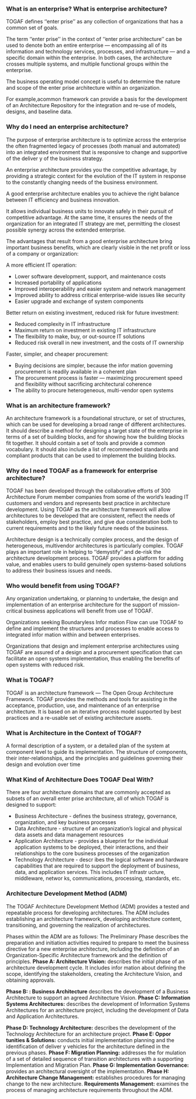 ### What is an enterprise? What is enterprise architecture?
TOGAF defines ‘‘enter prise’’ as any collection of organizations that has a common set of goals.

The term ‘‘enter prise’’ in the context of ‘‘enter prise architecture’’ can be used to denote both an entire enterprise — encompassing all of its information and technology services, processes, and
infrastructure — and a specific domain within the enterprise. In both cases, the architecture crosses multiple systems, and multiple functional groups within the enterprise.

The business operating model concept is useful to determine the nature and scope of the enter prise architecture within an organization. 

 For example,acommon framework can provide a basis for the development of an Architecture Repository for the integration and re-use of models, designs, and baseline data.
 
### Why do I need an enterprise architecture?
The purpose of enterprise architecture is to optimize across the enterprise the often fragmented legacy of processes (both manual and automated) into an integrated environment that is
responsive to change and supportive of the deliver y of the business strategy.

An enterprise architecture provides you the competitive advantage, by providing a strategic context for the evolution of the IT system in response to the constantly changing needs of the business
environment.

A good enterprise architecture enables you to achieve the right balance between IT efficiency and business innovation.

It allows individual business units to innovate safely in their pursuit of competitive advantage. At the same time, it ensures the needs of the organization for an integrated IT strategy are met, permitting the closest possible synergy across the extended
enterprise. 

The advantages that result from a good enterprise architecture bring important business benefits, which are clearly visible in the net profit or loss of a company or organization:

A more efficient IT operation:
* Lower software development, support, and maintenance costs
* Increased portability of applications
* Improved interoperability and easier system and network management
* Improved ability to address critical enterprise-wide issues like security
* Easier upgrade and exchange of system components

Better return on existing investment, reduced risk for future investment:
* Reduced complexity in IT infrastructure
* Maximum return on investment in existing IT infrastructure
* The flexibility to make, buy, or out-source IT solutions
* Reduced risk overall in new investment, and the costs of IT ownership

Faster, simpler, and cheaper procurement:
* Buying decisions are simpler, because the infor mation governing procurement is readily available in a coherent plan
* The procurement process is faster — maximizing procurement speed and flexibility without sacrificing architectural coherence
* The ability to procure heterogeneous, multi-vendor open systems

### What is an architecture framework?
An architecture framework is a foundational structure, or set of structures, which can be used for developing a broad range of different architectures. 
It should describe a method for designing a target state of the enterprise in terms of a set of building blocks, and for showing how the building blocks fit together. 
It should contain a set of tools and provide a common vocabulary.  It should also include a list of recommended standards and compliant products that can be used to implement the building blocks.

### Why do I need TOGAF as a framework for enterprise architecture?
TOGAF has been developed through the collaborative efforts of 300 Architecture Forum member companies from some of the world’s leading IT customers and vendors and represents best
practice in architecture development. Using TOGAF as the architecture framework will allow architectures to be developed that are consistent, reflect the needs of stakeholders, employ best
practice, and give due consideration both to current requirements and to the likely future needs of the business.

Architecture design is a technically complex process, and the design of heterogeneous, multivendor architectures is particularly complex. TOGAF plays an important role in helping to ‘‘demystify’’ and de-risk the architecture development process. TOGAF provides a platform for
adding value, and enables users to build genuinely open systems-based solutions to address their business issues and needs.

### Who would benefit from using TOGAF?
Any organization undertaking, or planning to undertake, the design and implementation of an enterprise architecture for the support of mission-critical business applications will benefit from use of TOGAF.

Organizations seeking Boundaryless Infor mation Flow can use TOGAF to define and implement the structures and processes to enable access to integrated infor mation within and between enterprises.

Organizations that design and implement enterprise architectures using TOGAF are assured of a design and a procurement specification that can facilitate an open systems implementation, thus enabling the benefits of open systems with reduced risk.

### What is TOGAF?
TOGAF is an architecture framework — The Open Group Architecture Framework. TOGAF provides the methods and tools for assisting in the acceptance, production, use, and maintenance of an enterprise architecture. It is based on an iterative process model supported by best practices and a re-usable set of existing architecture assets.

### What is Architecture in the Context of TOGAF?

A formal description of a system, or a detailed plan of the system at component level to guide its implementation.
The structure of components, their inter-relationships, and the principles and guidelines governing their design and evolution over time

### What Kind of Architecture Does TOGAF Deal With?
There are four architecture domains that are commonly accepted as subsets of an overall enter prise architecture, all of which TOGAF is designed to support:

* Business Architecture - defines the business strategy, governance, organization, and key business processes
* Data Architecture -  structure of an organization’s logical and physical data assets and data management resources
* Application Architecture - provides a blueprint for the individual application systems to be deployed, their interactions, and their relationships to the core business processes of the organization
* Technology Architecture - descr ibes the logical software and hardware capabilities that are required to support the deployment of business, data, and application services.
This includes IT infrastr ucture, middleware, networ ks, communications, processing, standards, etc.

### Architecture Development Method (ADM)
The TOGAF Architecture Development Method (ADM) provides a tested and repeatable process for developing architectures. The ADM includes establishing an architecture framework, developing architecture content, transitioning, and governing the realization of architectures.

Phases within the ADM are as follows:
The Preliminary Phase describes the preparation and initiation activities required to prepare to meet the business directive for a new enterprise architecture, including the definition of an Organization-Specific Architecture framework and the definition of principles.
**Phase A: Architecture Vision:** describes the initial phase of an architecture development cycle. It includes infor mation about defining the scope, identifying the stakeholders, creating the Architecture Vision, and obtaining approvals.

**Phase B: : Business Architecture** describes the development of a Business Architecture to support an agreed Architecture Vision.
**Phase C: Information Systems Architectures:** describes the development of Information Systems Architectures for an architecture project, including the development of Data and Application Architectures.

**Phase D: Technology Architecture:** describes the development of the Technology Architecture for an architecture project.
**Phase E: Oppor tunities & Solutions:** conducts initial implementation planning and the identification of deliver y vehicles for the architecture defined in the previous phases.
**Phase F: Migration Planning:** addresses the for mulation of a set of detailed sequence of transition architectures with a supporting Implementation and Migration Plan.
**Phase G: Implementation Governance:** provides an architectural oversight of the implementation.
**Phase H:  Architecture Change Management:** establishes procedures for managing change to the new architecture.
**Requirements Management:** examines the process of managing architecture requirements throughout the ADM.










